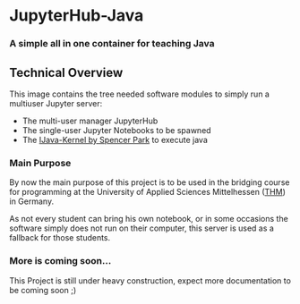 # JupyterHub-Java
### A simple all in one container for teaching Java

## Technical Overview

This image contains the tree needed software modules to simply run a multiuser Jupyter server:

* The multi-user manager JupyterHub
* The single-user Jupyter Notebooks to be spawned
* The [IJava-Kernel by Spencer Park](https://github.com/SpencerPark/IJava) to execute java

### Main Purpose
By now the main purpose of this project is to be used in the bridging course for programming at the University of Applied Sciences Mittelhessen ([THM](http://mni.thm.de)) in Germany.

As not every student can bring his own notebook, or in some occasions the software simply does not run on their computer, this server is used as a fallback for those students.

### More is coming soon...
This Project is still under heavy construction, expect more documentation to be coming soon ;)
